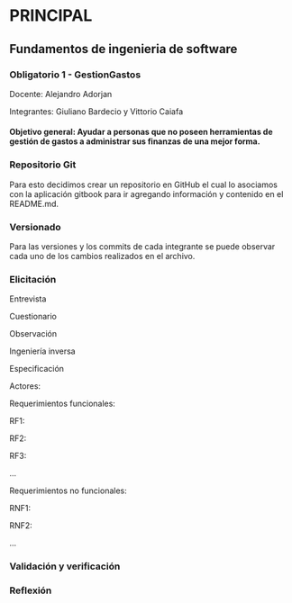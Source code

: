 # PRINCIPAL

## Fundamentos de ingenieria de software

### Obligatorio 1 - GestionGastos

Docente: Alejandro Adorjan

Integrantes: Giuliano Bardecio y Vittorio Caiafa

#### Objetivo general: Ayudar a personas que no poseen herramientas de gestión de gastos a administrar sus finanzas de una mejor forma.



### Repositorio Git

Para esto decidimos crear un repositorio en GitHub el cual lo asociamos con la aplicación gitbook para ir agregando información y contenido en el README.md.



### Versionado

Para las versiones y los commits de cada integrante se puede observar cada uno de los cambios realizados en el archivo.



### Elicitación

Entrevista

Cuestionario

Observación

Ingeniería inversa





Especificación

Actores:

Requerimientos funcionales:

RF1:

RF2:

RF3:

...

Requerimientos no funcionales:

RNF1:

RNF2:

...

### Validación y verificación



### Reflexión
